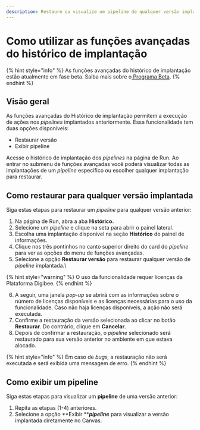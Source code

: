 ```yaml
---
description: Restaure ou visualize um pipeline de qualquer versão implantada.
---
```


# Como utilizar as funções avançadas do histórico de implantação

{% hint style="info" %}
As funções avançadas do histórico de implantação estão atualmente em fase beta. Saiba mais sobre o[ Programa Beta](https://docs.digibee.com/documentation/v/pt-br/geral/programa-beta).
{% endhint %}

## Visão geral

As funções avançadas do Histórico de implantação permitem a execução de ações nos _pipelines_ implantados anteriormente. Essa funcionalidade tem duas opções disponíveis:

* Restaurar versão
* Exibir pipeline

Acesse o histórico de implantação dos _pipelines_ na página de Run. Ao entrar no submenu de funções avançadas você poderá visualizar todas as implantações de um _pipeline_ específico ou escolher qualquer implantação para restaurar.

## Como restaurar para qualquer versão implantada&#x20;

Siga estas etapas para restaurar um _pipeline_ para qualquer versão anterior:

1. Na página de Run, abra a aba **Histórico.**&#x20;
2. Selecione um _pipeline_ e clique na seta para abrir o painel lateral.
3. Escolha uma implantação disponível na seção **Histórico** do painel de informações.
4. Clique nos três pontinhos no canto superior direito do card do _pipeline_ para ver as opções do menu de funções avançadas.
5. Selecione a opção **Restaurar versão** para restaurar qualquer versão de _pipeline_ implantada.\


{% hint style="warning" %}
O uso da funcionalidade requer licenças da Plataforma Digibee.
{% endhint %}

6. A seguir, uma janela _pop-up_ se abrirá com as informações sobre o número de licenças disponíveis e as licenças necessárias para o uso da funcionalidade. Caso não haja licenças disponíveis, a ação não será executada.
7. Confirme a restauração da versão selecionada ao clicar no botão **Restaurar**. Do contrário, clique em **Cancelar**.
8. Depois de confirmar a restauração, o _pipeline_ selecionado será restaurado para sua versão anterior no ambiente em que estava alocado.

{% hint style="info" %}
Em caso de _bugs,_ a restauração não será executada e será exibida uma mensagem de erro.
{% endhint %}



## Como exibir um pipeline&#x20;

Siga estas etapas para visualizar um **pipeline** de uma versão anterior:

1. Repita as etapas (1-4) anteriores.
2. Selecione a opção **Exibir **_**pipeline**_ para visualizar a versão implantada diretamente no Canvas.
